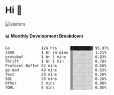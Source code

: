 # Hi 👋
 
![visitors](https://visitor-badge.glitch.me/badge?page_id=sorcererxw.sorcererx)

#### 📊 Monthly Development Breakdown

<!--START_SECTION:waka-->
```text
Go              124 hrs      █████████▓ 95.07%
JSON            1 hr 34 mins ▒░░░░░░░░░ 1.21%
protobuf        1 hr 5 mins  ▒░░░░░░░░░ 0.83%
Thrift          1 hr 1 min   ▒░░░░░░░░░ 0.78%
Protocol Buffer 52 mins      ▒░░░░░░░░░ 0.66%
go.mod          49 mins      ▒░░░░░░░░░ 0.63%
Text            29 mins      ▒░░░░░░░░░ 0.38%
SQL             20 mins      ▒░░░░░░░░░ 0.26%
Other           5 mins       ▒░░░░░░░░░ 0.08%
TOML            4 mins       ▒░░░░░░░░░ 0.05%
```
<!--END_SECTION:waka-->
